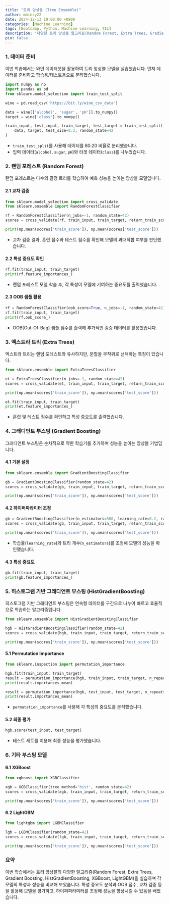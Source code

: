 ```yaml
---
title: "트리 앙상블 (Tree Ensemble)"
author: mminzy22
date: 2024-12-13 10:00:00 +0900
categories: [Machine Learning]
tags: [Bootcamp, Python, Machine Learning, TIL]
description: "다양한 트리 앙상블 알고리즘(Random Forest, Extra Trees, Gradient Boosting, HistGradientBoosting, XGBoost, LightGBM)을 활용하여 와인 데이터셋을 분석하고, 각 모델의 성능을 비교합니다. 교차 검증, 특성 중요도 분석, OOB 점수 등을 통해 모델을 평가하고, 하이퍼파라미터 조정을 통해 성능을 향상시키는 방법"
pin: false
---
```




### 1. 데이터 준비
이번 학습에서는 와인 데이터셋을 활용하여 트리 앙상블 모델을 실습했습니다. 먼저 데이터를 준비하고 학습용/테스트용으로 분리했습니다.

```python
import numpy as np
import pandas as pd
from sklearn.model_selection import train_test_split

wine = pd.read_csv('https://bit.ly/wine_csv_data')

data = wine[['alcohol', 'sugar', 'pH']].to_numpy()
target = wine['class'].to_numpy()

train_input, test_input, train_target, test_target = train_test_split(
    data, target, test_size=0.2, random_state=42
)
```

- `train_test_split`를 사용해 데이터를 80:20 비율로 분리했습니다.
- 입력 데이터(`alcohol`, `sugar`, `pH`)와 타겟 데이터(`class`)를 나누었습니다.


### 2. 랜덤 포레스트 (Random Forest)
랜덤 포레스트는 다수의 결정 트리를 학습하여 예측 성능을 높이는 앙상블 모델입니다.

#### 2.1 교차 검증
```python
from sklearn.model_selection import cross_validate
from sklearn.ensemble import RandomForestClassifier

rf = RandomForestClassifier(n_jobs=-1, random_state=42)
scores = cross_validate(rf, train_input, train_target, return_train_score=True, n_jobs=-1)

print(np.mean(scores['train_score']), np.mean(scores['test_score']))
```
- 교차 검증 결과, 훈련 점수와 테스트 점수를 확인해 모델의 과대적합 여부를 판단했습니다.

#### 2.2 특성 중요도 확인
```python
rf.fit(train_input, train_target)
print(rf.feature_importances_)
```
- 랜덤 포레스트 모델 학습 후, 각 특성이 모델에 기여하는 중요도를 출력했습니다.

#### 2.3 OOB 샘플 활용
```python
rf = RandomForestClassifier(oob_score=True, n_jobs=-1, random_state=42)
rf.fit(train_input, train_target)
print(rf.oob_score_)
```
- OOB(Out-Of-Bag) 샘플 점수를 출력해 추가적인 검증 데이터를 활용했습니다.


### 3. 엑스트라 트리 (Extra Trees)
엑스트라 트리는 랜덤 포레스트와 유사하지만, 분할을 무작위로 선택하는 특징이 있습니다.

```python
from sklearn.ensemble import ExtraTreesClassifier

et = ExtraTreesClassifier(n_jobs=-1, random_state=42)
scores = cross_validate(et, train_input, train_target, return_train_score=True, n_jobs=-1)

print(np.mean(scores['train_score']), np.mean(scores['test_score']))

et.fit(train_input, train_target)
print(et.feature_importances_)
```
- 훈련 및 테스트 점수를 확인하고 특성 중요도를 출력했습니다.


### 4. 그래디언트 부스팅 (Gradient Boosting)
그래디언트 부스팅은 순차적으로 약한 학습기를 추가하며 성능을 높이는 앙상블 기법입니다.

#### 4.1 기본 설정
```python
from sklearn.ensemble import GradientBoostingClassifier

gb = GradientBoostingClassifier(random_state=42)
scores = cross_validate(gb, train_input, train_target, return_train_score=True, n_jobs=-1)

print(np.mean(scores['train_score']), np.mean(scores['test_score']))
```

#### 4.2 하이퍼파라미터 조정
```python
gb = GradientBoostingClassifier(n_estimators=500, learning_rate=0.2, random_state=42)
scores = cross_validate(gb, train_input, train_target, return_train_score=True, n_jobs=-1)

print(np.mean(scores['train_score']), np.mean(scores['test_score']))
```
- 학습률(`learning_rate`)와 트리 개수(`n_estimators`)를 조정해 모델의 성능을 확인했습니다.

#### 4.3 특성 중요도
```python
gb.fit(train_input, train_target)
print(gb.feature_importances_)
```


### 5. 히스토그램 기반 그래디언트 부스팅 (HistGradientBoosting)
히스토그램 기반 그래디언트 부스팅은 연속형 데이터를 구간으로 나누어 빠르고 효율적으로 학습하는 알고리즘입니다.

```python
from sklearn.ensemble import HistGradientBoostingClassifier

hgb = HistGradientBoostingClassifier(random_state=42)
scores = cross_validate(hgb, train_input, train_target, return_train_score=True, n_jobs=-1)

print(np.mean(scores['train_score']), np.mean(scores['test_score']))
```

#### 5.1 Permutation Importance
```python
from sklearn.inspection import permutation_importance

hgb.fit(train_input, train_target)
result = permutation_importance(hgb, train_input, train_target, n_repeats=10, random_state=42, n_jobs=-1)
print(result.importances_mean)

result = permutation_importance(hgb, test_input, test_target, n_repeats=10, random_state=42, n_jobs=-1)
print(result.importances_mean)
```
- `permutation_importance`를 사용해 각 특성의 중요도를 분석했습니다.

#### 5.2 최종 평가
```python
hgb.score(test_input, test_target)
```
- 테스트 세트를 이용해 최종 성능을 평가했습니다.


### 6. 기타 부스팅 모델
#### 6.1 XGBoost
```python
from xgboost import XGBClassifier

xgb = XGBClassifier(tree_method='hist', random_state=42)
scores = cross_validate(xgb, train_input, train_target, return_train_score=True, n_jobs=-1)

print(np.mean(scores['train_score']), np.mean(scores['test_score']))
```

#### 6.2 LightGBM
```python
from lightgbm import LGBMClassifier

lgb = LGBMClassifier(random_state=42)
scores = cross_validate(lgb, train_input, train_target, return_train_score=True, n_jobs=-1)

print(np.mean(scores['train_score']), np.mean(scores['test_score']))
```


### 요약
이번 학습에서는 트리 앙상블의 다양한 알고리즘(Random Forest, Extra Trees, Gradient Boosting, HistGradientBoosting, XGBoost, LightGBM)을 실습하며 각 모델의 특성과 성능을 비교해 보았습니다. 특성 중요도 분석과 OOB 점수, 교차 검증 등을 활용해 모델을 평가하고, 하이퍼파라미터를 조정해 성능을 향상시킬 수 있음을 배웠습니다.

